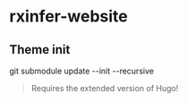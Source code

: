 # rxinfer-website

## Theme init

git submodule update --init --recursive


> Requires the extended version of Hugo!